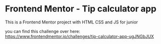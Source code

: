 # Frontend Mentor - Tip calculator app

This is a Frontend Mentor project with HTML CSS and JS for junior

you can find this challenge over here: https://www.frontendmentor.io/challenges/tip-calculator-app-ugJNGbJUX
